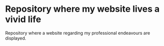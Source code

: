 # Repository where my website lives a vivid life
Repository where a website regarding my professional endeavours are displayed. 

